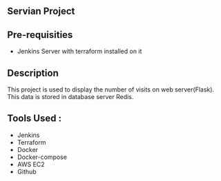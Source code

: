 ## Servian Project

## Pre-requisities
- Jenkins Server with terraform installed on it

## Description   
This project is used to display the number of visits on web server(Flask). This data is stored in database server Redis.

## Tools Used :
  - Jenkins
  - Terraform
  - Docker
  - Docker-compose
  - AWS EC2
  - Github
  
 
